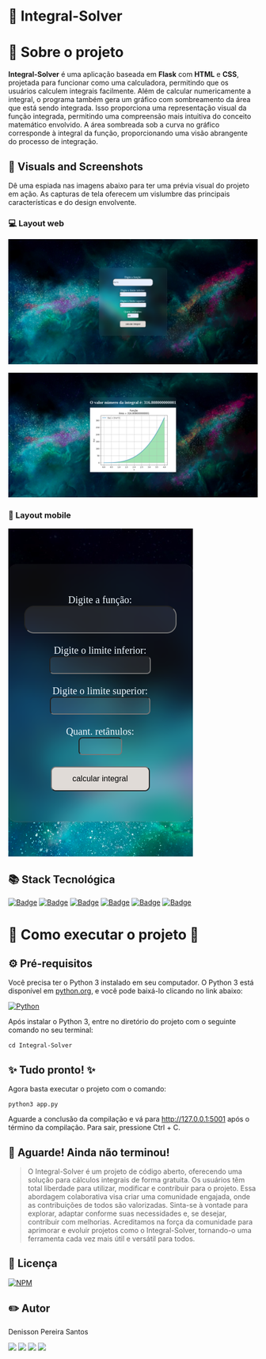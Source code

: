 # 🔢 Integral-Solver

# 📑 Sobre o projeto 

**Integral-Solver** é uma aplicação baseada em **Flask** com **HTML** e **CSS**, projetada para funcionar como uma calculadora, permitindo que os usuários calculem integrais facilmente. Além de calcular numericamente a integral, o programa também gera um gráfico com sombreamento da área que está sendo integrada. Isso proporciona uma representação visual da função integrada, permitindo uma compreensão mais intuitiva do conceito matemático envolvido. A área sombreada sob a curva no gráfico corresponde à integral da função, proporcionando uma visão abrangente do processo de integração.

## 📸 Visuals and Screenshots

Dê uma espiada nas imagens abaixo para ter uma prévia visual do projeto em ação. As capturas de tela oferecem um vislumbre das principais características e do design envolvente.

### 💻 Layout web
![Web 1](./public/web1.png) 

![Web 2](./public/web2.png) 

### 📱 Layout mobile
![Mobile 1](./public/mob1.png)

## 📚 Stack Tecnológica

[![Badge](https://img.shields.io/badge/Python-%234B8BBE?style=flat&logo=python&logoColor=white)](https://www.python.org/)
[![Badge](https://img.shields.io/badge/Flask-%23000000?style=flat&logo=flask&logoColor=white)](https://flask.palletsprojects.com/)
[![Badge](https://img.shields.io/badge/SymPy-%23876ABE?style=flat&logo=sympy&logoColor=white)](https://www.sympy.org/)
[![Badge](https://img.shields.io/badge/NumPy-%23013243?style=flat&logo=numpy&logoColor=white)](https://numpy.org/)
[![Badge](https://img.shields.io/badge/HTML5-%23E44D26?style=flat&logo=html5&logoColor=white)](https://developer.mozilla.org/en-US/docs/Web/Guide/HTML/HTML5)
[![Badge](https://img.shields.io/badge/CSS3-%231572B6?style=flat&logo=css3&logoColor=white)](https://developer.mozilla.org/en-US/docs/Web/CSS)

# 🚀 Como executar o projeto 🚀

## ⚙ Pré-requisitos

Você precisa ter o Python 3 instalado em seu computador. O Python 3 está disponível em [python.org](https://www.python.org/), e você pode baixá-lo clicando no link abaixo:

[![Python](https://img.shields.io/badge/Python-3-blue?style=flat&logo=python&logoColor=white)](https://www.python.org/)

Após instalar o Python 3, entre no diretório do projeto com o seguinte comando no seu terminal:

```
cd Integral-Solver
```

## ✨ Tudo pronto! ✨

Agora basta executar o projeto com o comando:

```
python3 app.py
```

Aguarde a conclusão da compilação e vá para http://127.0.0.1:5001 após o término da compilação. Para sair, pressione Ctrl + C.

## 🚨 Aguarde! Ainda não terminou!

>O Integral-Solver é um projeto de código aberto, oferecendo uma solução para cálculos integrais de forma gratuita. Os usuários têm total liberdade para utilizar, modificar e contribuir para o projeto. Essa abordagem colaborativa visa criar uma comunidade engajada, onde as contribuições de todos são valorizadas. Sinta-se à vontade para explorar, adaptar conforme suas necessidades e, se desejar, contribuir com melhorias. Acreditamos na força da comunidade para aprimorar e evoluir projetos como o Integral-Solver, tornando-o uma ferramenta cada vez mais útil e versátil para todos.

## 📜 Licença

[![NPM](https://img.shields.io/npm/l/react)](https://github.com/DenissonPereira/Integral-Solver/blob/main/LICENSE) 

## ✏️ Autor 

Denisson Pereira Santos

<div> 
<a href="https://www.linkedin.com/in/denisson-pereira" target="_blank"><img src="https://img.shields.io/badge/-LinkedIn-%230077B5?style=for-the-badge&logo=linkedin&logoColor=white"  target="_blank"></a> 
<a href="https://denissonpereira.com" target="_blank"><img src="https://img.shields.io/badge/Meu%20Site-%2333cc33?style=for-the-badge&logo=fontawesome&logoColor=white&logoWidth=15&labelColor=black"  target="_blank"></a> 
<a href="https://github.com/DenissonPereira" target="_blank"><img src="https://img.shields.io/badge/GitHub-%23181717?style=for-the-badge&logo=github&logoColor=white&logoWidth=15&labelColor=black"  target="_blank"></a> 
<a href="https://www.instagram.com/denisson_pereira1?igshid=OGQ5ZDc2ODk2ZA%3D%3D&utm_source=qr" target="_blank"><img src="https://img.shields.io/badge/-Instagram-%23E4405F?style=for-the-badge&logo=instagram&logoColor=white"></a>
</div>&nbsp;&nbsp;